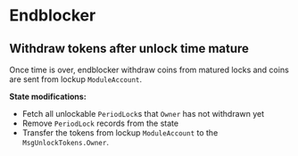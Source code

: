 <!--
order: 9
-->

# Endblocker

## Withdraw tokens after unlock time mature

Once time is over, endblocker withdraw coins from matured locks and coins are sent from lockup `ModuleAccount`.

**State modifications:**

- Fetch all unlockable `PeriodLock`s that `Owner` has not withdrawn yet
- Remove `PeriodLock` records from the state
- Transfer the tokens from lockup `ModuleAccount` to the `MsgUnlockTokens.Owner`.
